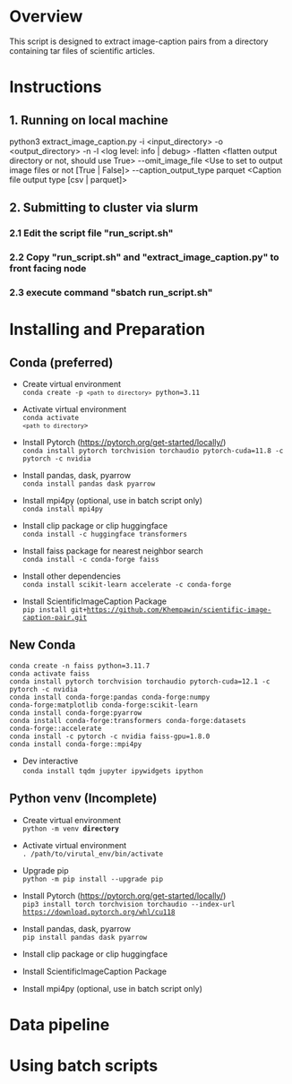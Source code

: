 # Overview
This script is designed to extract image-caption pairs from a directory containing tar files of scientific articles.

# Instructions
## 1. Running on local machine
python3 extract_image_caption.py -i <input_directory> -o <output_directory> -n <number of workers> -l <log level: info | debug> -flatten <flatten output directory or not, should use True> --omit_image_file <Use to set to output image files or not [True | False]> --caption_output_type parquet <Caption file output type [csv | parquet]>

## 2. Submitting to cluster via slurm
### 2.1 Edit the script file "run_script.sh"
### 2.2 Copy "run_script.sh" and "extract_image_caption.py" to front facing node
### 2.3 execute command "sbatch run_script.sh"


# Installing and Preparation
## Conda (preferred)
- Create virtual environment  
<code>conda create -p `<path to directory>` python=3.11 </code>
- Activate virtual environment  
<code>conda activate `<path to directory`></code>

- Install Pytorch (https://pytorch.org/get-started/locally/)  
<code>conda install pytorch torchvision torchaudio pytorch-cuda=11.8 -c pytorch -c nvidia</code>
- Install pandas, dask, pyarrow  
<code>conda install pandas dask pyarrow</code>
- Install mpi4py (optional, use in batch script only)  
<code>conda install mpi4py</code>
- Install clip package  or  clip huggingface  
<code>conda install -c huggingface transformers</code>
- Install faiss package for nearest neighbor search   
<code>conda install -c conda-forge faiss</code>   
- Install other dependencies  
<code>conda install scikit-learn accelerate -c conda-forge </code>
- Install ScientificImageCaption Package  
<code>pip install git+https://github.com/Khempawin/scientific-image-caption-pair.git</code>  

## New Conda
 <code>conda create -n faiss python=3.11.7</code>  
 <code>conda activate faiss</code>  
 <code>conda install pytorch torchvision torchaudio pytorch-cuda=12.1 -c pytorch -c nvidia</code>  
 <code>conda install conda-forge:pandas conda-forge:numpy conda-forge:matplotlib conda-forge:scikit-learn</code>  
 <code>conda install conda-forge:pyarrow</code>  
 <code>conda install conda-forge:transformers  conda-forge:datasets conda-forge::accelerate</code>  
 <code>conda install -c pytorch -c nvidia faiss-gpu=1.8.0</code>  
 <code>conda install conda-forge::mpi4py</code>

- Dev interactive  
<code>conda install tqdm jupyter ipywidgets ipython</code>

## Python venv (Incomplete)
- Create virtual environment  
<code>python -m venv __directory__ </code>
- Activate virtual environment  
<code>. /path/to/virutal_env/bin/activate</code>
- Upgrade pip  
<code>python -m pip install --upgrade pip</code>

- Install Pytorch (https://pytorch.org/get-started/locally/)  
<code>pip3 install torch torchvision torchaudio --index-url https://download.pytorch.org/whl/cu118</code>
- Install pandas, dask, pyarrow  
<code>pip install pandas dask pyarrow</code>
- Install clip package  or  clip huggingface
- Install ScientificImageCaption Package  


- Install mpi4py (optional, use in batch script only)

# Data pipeline

# Using batch scripts